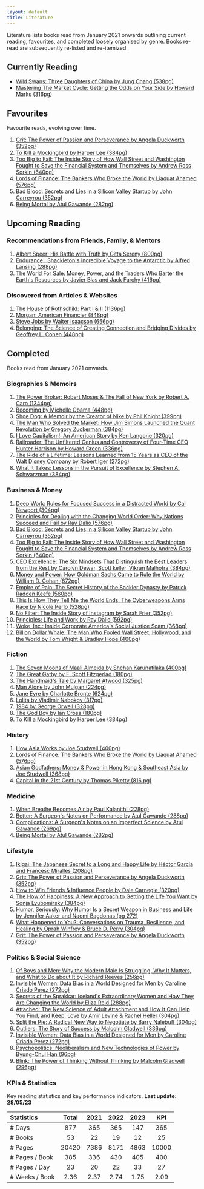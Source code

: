 ```yaml
---
layout: default
title: Literature
---
```


Literature lists books read from January 2021 onwards outlining current reading, favourites, and completed loosely organised by genre. Books re-read are subsequently re-listed and re-itemized.

## **Currently Reading**

- [Wild Swans: Three Daughters of China by Jung Chang (538pg)](https://www.amazon.com/Wild-Swans-Three-Daughters-China/dp/0743246985)
- [Mastering The Market Cycle: Getting the Odds on Your Side by Howard Marks (316pg)](https://www.amazon.com/Mastering-Market-Cycle-Getting-odds/dp/1473680379)

## **Favourites**

Favourite reads, evolving over time.

1. [Grit: The Power of Passion and Perseverance by Angela Duckworth (352pg)](https://www.amazon.com/Grit-Passion-Perseverance-Angela-Duckworth/dp/1501111108)
2. [To Kill a Mockingbird by Harper Lee (384pg)](https://www.amazon.com/Kill-Mockingbird-Harper-Lee/dp/0446310786)
3. [Too Big to Fail: The Inside Story of How Wall Street and Washington Fought to Save the Financial System and Themselves by Andrew Ross Sorkin (640pg)](https://www.amazon.com/Too-Big-Fail-Washington-System/dp/0143118242)
4. [Lords of Finance: The Bankers Who Broke the World by Liaquat Ahamed (576pg)](https://www.amazon.com/Lords-Finance-Bankers-Broke-World/dp/0143116800)
5. [Bad Blood: Secrets and Lies in a Silicon Valley Startup by John Carreyrou (352pg)](https://www.amazon.com/Bad-Blood-Secrets-Silicon-Startup/dp/152473165X)
6. [Being Mortal by Atul Gawande (282pg)](https://www.amazon.com/Being-Mortal-Illness-Medicine-Matters/dp/1250081246)

## **Upcoming Reading**

### **Recommendations from Friends, Family, & Mentors**

1. [Albert Speer: His Battle with Truth by Gitta Sereny (800pg)](https://www.amazon.com/Albert-Speer-His-Battle-Truth/dp/0679768122)
2. [Endurance : Shackleton's Incredible Voyage to the Antarctic by Alfred Lansing (288pg)](https://www.amazon.com/Endurance-Shackletons-Incredible-Voyage-Antarctic/dp/029782919X)
3. [The World For Sale: Money, Power, and the Traders Who Barter the Earth's Resources by Javier Blas and Jack Farchy (416pg)](https://www.amazon.com/World-Sale-Javier-Blas/dp/0190078952)

### **Discovered from Articles & Websites**

1. [The House of Rothschild: Part I & II (1136pg)](https://www.amazon.com/dp/B074CH9PR9?binding=paperback/ref=dbs_dp_sirpi)
2. [Morgan: American Financier (848pg)](https://www.amazon.com/Morgan-American-Financier-Jean-Strouse/dp/0812987047)
3. [Steve Jobs by Walter Isaacson (656pg) ](https://www.amazon.com/Steve-Jobs-Walter-Isaacson/dp/1451648537)
4. [Belonging: The Science of Creating Connection and Bridging Divides by Geoffrey L. Cohen (448pg)](https://www.amazon.com/Belonging-Science-Creating-Connection-Bridging/dp/1324006188)

## **Completed**

Books read from January 2021 onwards.

### **Biographies & Memoirs**

1. [The Power Broker: Robert Moses & The Fall of New York by Robert A. Caro (1344pg)](https://www.amazon.com/Power-Broker-Robert-Moses-Fall/dp/0394720245)
2. [Becoming by Michelle Obama (448pg)](https://www.amazon.com/Becoming-Michelle-Obama/dp/1524763136)
3. [Shoe Dog: A Memoir by the Creator of Nike by Phil Knight (399pg)](https://www.amazon.com/Shoe-Dog-Memoir-Creator-Nike-ebook/dp/B0176M1A44)
4. [The Man Who Solved the Market: How Jim Simons Launched the Quant Revolution by Gregory Zuckerman (384pg)](https://www.amazon.com/Man-Who-Solved-Market-Revolution/dp/073521798X)
5. [I Love Capitalism!: An American Story by Ken Langone (320pg)](https://www.amazon.com/I-Love-Capitalism-American-Story/dp/073521624X)
6. [Railroader: The Unfiltered Genius and Controversy of Four-Time CEO Hunter Harrison by Howard Green (336pg)](https://www.amazon.com/Railroader-Unfiltered-Controversy-Four-Time-Harrison/dp/1989025048)
7. [The Ride of a Lifetime: Lessons Learned from 15 Years as CEO of the Walt Disney Company by Robert Iger (272pg)](https://www.amazon.com/Ride-Lifetime-Lessons-Learned-Company/dp/0399592091)
8. [What It Takes: Lessons in the Pursuit of Excellence by Stephen A. Schwarzman (384pg)](https://www.amazon.com/What-Takes-Lessons-Pursuit-Excellence/dp/1501158147)

### **Business & Money**

1. [Deep Work: Rules for Focused Success in a Distracted World by Cal Newport (304pg)](https://www.amazon.com/Deep-Work-Focused-Success-Distracted/dp/1455586692)
2. [Principles for Dealing with the Changing World Order: Why Nations Succeed and Fail by Ray Dalio (576pg)](https://www.amazon.com/Changing-World-Order-Nations-Succeed/dp/1982160276)
3. [Bad Blood: Secrets and Lies in a Silicon Valley Startup by John Carreyrou (352pg)](https://www.amazon.com/Bad-Blood-Secrets-Silicon-Startup/dp/152473165X)
4. [Too Big to Fail: The Inside Story of How Wall Street and Washington Fought to Save the Financial System and Themselves by Andrew Ross Sorkin (640pg)](https://www.amazon.com/Too-Big-Fail-Washington-System/dp/0143118242)
5. [CEO Excellence: The Six Mindsets That Distinguish the Best Leaders from the Rest by Carolyn Dewar, Scott keller, Vikran Malhotra (384pg)](https://www.amazon.com/CEO-Excellence-Mindsets-Distinguish-Leaders/dp/1982179678)
6. [Money and Power: How Goldman Sachs Came to Rule the World by William D. Cohan (672pg)](https://www.amazon.com/Money-Power-Goldman-Sachs-World/dp/0767928261)
7. [Empire of Pain: The Secret History of the Sackler Dynasty by Patrick Radden Keefe (560pg)](https://www.amazon.com/Empire-Pain-History-Sackler-Dynasty/dp/0385545681)
8. [This Is How They Tell Me the World Ends: The Cyberweapons Arms Race by Nicole Perlo (528pg)](https://www.amazon.com/This-They-Tell-World-Ends/dp/1635576059)
9. [No Filter: The Inside Story of Instagram by Sarah Frier (352pg)](https://www.amazon.com/No-Filter-Inside-Story-Instagram/dp/1982126809)
10. [Principles: Life and Work by Ray Dalio (592pg)](https://www.amazon.com/Principles-Life-Work-Ray-Dalio/dp/1501124021)
11. [Woke, Inc.: Inside Corporate America's Social Justice Scam (368pg)](https://www.amazon.com/Woke-Inc-Corporate-Americas-Justice/dp/1546090789)
12. [Billion Dollar Whale: The Man Who Fooled Wall Street, Hollywood, and the World by Tom Wright & Bradley Hope (400pg)](https://www.amazon.com/Billion-Dollar-Whale-Fooled-Hollywood/dp/031643650X)

### **Fiction**

1. [The Seven Moons of Maali Almeida by Shehan Karunatilaka (400pg)](https://www.amazon.com/Seven-Moons-Maali-Almeida/dp/132406482X/)
2. [The Great Gatby by F. Scott Fitzgerlad (180pg)](https://www.amazon.com/Great-Gatsby-F-Scott-Fitzgerald/dp/0743273567)
3. [The Handmaid's Tale by Margaret Atwood (325pg)](https://www.amazon.com/Handmaids-Tale-Margaret-Atwood-ebook/dp/B003JFJHTS)
4. [Man Alone by John Mulgan (224pg)](https://www.amazon.com/Man-Alone-John-Mulgan/dp/1776564154)
5. [Jane Eyre by Charlotte Bronte (624pg)](https://www.amazon.com/Jane-Penguin-Classics-Charlotte-Brontë/dp/0141441143)
6. [Lolita by Vladimir Nabokov (317pg)](https://www.amazon.com/Lolita-Vladimir-Nabokov/dp/0679723161)
7. [1984 by George Orwell (328pg)](https://www.amazon.com/1984-Signet-Classics-George-Orwell/dp/0451524934)
8. [The God Boy by Ian Cross (180pg)](https://www.amazon.com/God-Boy-Ian-Cross/dp/0140018115)
9. [To Kill a Mockingbird by Harper Lee (384pg)](https://www.amazon.com/Kill-Mockingbird-Harper-Lee/dp/0446310786)

### **History**

1. [How Asia Works by Joe Studwell (400pg)](https://www.amazon.com/How-Asia-Works-Joe-Studwell/dp/0802121322)
2. [Lords of Finance: The Bankers Who Broke the World by Liaquat Ahamed (576pg)](https://www.amazon.com/Lords-Finance-Bankers-Broke-World/dp/0143116800)
3. [Asian Godfathers: Money & Power in Hong Kong & Southeast Asia by Joe Studwell (368pg)](https://www.amazon.com/Asian-Godfathers-Money-Power-Southeast/dp/0802143911)
4. [Capital in the 21st Century by Thomas Piketty (816 pg)](https://www.amazon.com/Capital-Twenty-First-Century-Thomas-Piketty/dp/0674979850)

### **Medicine**

1. [When Breathe Becomes Air by Paul Kalanithi (228pg)](https://www.amazon.com/When-Breath-Becomes-Paul-Kalanithi/dp/081298840X)
2. [Better: A Surgeon's Notes on Performance by Atul Gawande (288pg)](https://www.amazon.com/Better-Surgeons-Performance-Atul-Gawande/dp/0312427654)
3. [Complications: A Surgeon's Notes on an Imperfect Science by Atul Gawande (269pg)](https://www.amazon.com/Complications-Surgeons-Notes-Imperfect-Science/dp/0312421702)
4. [Being Mortal by Atul Gawande (282pg)](https://www.amazon.com/Being-Mortal-Illness-Medicine-Matters/dp/1250081246)

### **Lifestyle**

1. [Ikigai: The Japanese Secret to a Long and Happy Life by Héctor García and Francesc Miralles (208pg)](https://www.amazon.com/Ikigai-Japanese-Secret-Long-Happy/dp/0143130722)
2. [Grit: The Power of Passion and Perseverance by Angela Duckworth (352pg)](https://www.amazon.com/Grit-Passion-Perseverance-Angela-Duckworth/dp/1501111108)
3. [How to Win Friends & Influence People by Dale Carnegie (320pg)](https://www.amazon.com/How-Win-Friends-Influence-People/dp/0671027034)
4. [The How of Happiness: A New Approach to Getting the Life You Want by Sonja Lyubomirsky (384pg)](https://www.amazon.com/How-Happiness-Approach-Getting-Life/dp/0143114956)
5. [Humor, Seriously: Why Humor Is a Secret Weapon in Business and Life by Jennifer Aaker and Naomi Bagdonas (pg 272)](https://www.amazon.com/Humor-Seriously-Secret-Business-harness/dp/0593135288)
6. [What Happened to You?: Conversations on Trauma, Resilience, and Healing by Oprah Winfrey & Bruce D. Perry (304pg)](https://www.amazon.com/What-Happened-You-Understanding-Resilience/dp/1250223180)
7. [Grit: The Power of Passion and Perseverance by Angela Duckworth (352pg)](https://www.amazon.com/Grit-Passion-Perseverance-Angela-Duckworth/dp/1501111108)

### **Politics & Social Science**

1. [Of Boys and Men: Why the Modern Male Is Struggling, Why It Matters, and What to Do about It by Richard Reeves (256pg)](https://www.amazon.com/Boys-Men-Modern-Struggling-Matters/dp/0815739877)
2. [Invisible Women: Data Bias in a World Designed for Men by Caroline Criado Perez (272pg)](https://www.amazon.com/Invisible-Women-Data-World-Designed/dp/1419729071)
3. [Secrets of the Sprakkar: Iceland's Extraordinary Women and How They Are Changing the World by Eliza Reid (288pg)](https://www.amazon.com/Secrets-Sprakkar-Icelands-Extraordinary-Changing/dp/1728242169)
4. [Attached: The New Science of Adult Attachment and How It Can Help You Find, and Keep, Love by Amir Levine & Rachel Heller (304pg)](https://www.amazon.com/Attached-Science-Adult-Attachment-YouFind/dp/1585429139)
5. [Split the Pie: A Radical New Way to Negotiate by Barry Nalebuff (304pg)](https://www.amazon.com/Split-Pie-Radical-New-Negotiate/dp/0063135485)
6. [Outliers: The Story of Success by Malcolm Gladwell (336pg)](https://www.amazon.com/Outliers-Story-Success-Malcolm-Gladwell/dp/0316017930)
7. [Invisible Women: Data Bias in a World Designed for Men by Caroline Criado Perez (272pg)](https://www.amazon.com/Invisible-Women-Data-World-Designed/dp/1419729071)
8. [Psychopolitics: Neoliberalism and New Technologies of Power by Byung-Chul Han (96pg)](https://www.amazon.com/Psychopolitics-Neoliberalism-New-Technologies-Power/dp/1784785776)
9. [Blink: The Power of Thinking Without Thinking by Malcolm Gladwell (296pg)](https://www.amazon.com/Blink-Power-Thinking-Without/dp/0316010669)

### **KPIs & Statistics**

Key reading statistics and key performance indicators. **Last update: 28/05/23**

| Statistics     | Total | 2021 | 2022 | 2023 |  KPI  |
| :------------- | :---: | :--: | :--: | :--: | :---: |
| # Days         |  877  | 365  | 365  | 147  |  365  |
| # Books        |  53   |  22  |  19  |  12  |  25   |
| # Pages        | 20420 | 7386 | 8171 | 4863 | 10000 |
| # Pages / Book |  385  | 336  | 430  | 405  |  400  |
| # Pages / Day  |  23   |  20  |  22  |  33  |  27   |
| # Weeks / Book | 2.36  | 2.37 | 2.74 | 1.75 | 2.09  |

